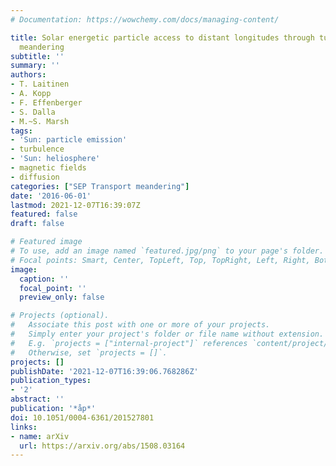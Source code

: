 ```yaml
---
# Documentation: https://wowchemy.com/docs/managing-content/

title: Solar energetic particle access to distant longitudes through turbulent field-line
  meandering
subtitle: ''
summary: ''
authors:
- T. Laitinen
- A. Kopp
- F. Effenberger
- S. Dalla
- M.~S. Marsh
tags:
- 'Sun: particle emission'
- turbulence
- 'Sun: heliosphere'
- magnetic fields
- diffusion
categories: ["SEP Transport meandering"]
date: '2016-06-01'
lastmod: 2021-12-07T16:39:07Z
featured: false
draft: false

# Featured image
# To use, add an image named `featured.jpg/png` to your page's folder.
# Focal points: Smart, Center, TopLeft, Top, TopRight, Left, Right, BottomLeft, Bottom, BottomRight.
image:
  caption: ''
  focal_point: ''
  preview_only: false

# Projects (optional).
#   Associate this post with one or more of your projects.
#   Simply enter your project's folder or file name without extension.
#   E.g. `projects = ["internal-project"]` references `content/project/deep-learning/index.md`.
#   Otherwise, set `projects = []`.
projects: []
publishDate: '2021-12-07T16:39:06.768286Z'
publication_types:
- '2'
abstract: ''
publication: '*åp*'
doi: 10.1051/0004-6361/201527801
links:
- name: arXiv
  url: https://arxiv.org/abs/1508.03164
---
```

